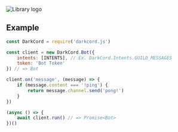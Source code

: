 ![Library logo](https://cdn.discordapp.com/attachments/846411409293967450/864228830053662730/110_Sem_Titulo_20210712163602.png)

## Example
```js
const DarkCord = require('darkcord.js')

const client = new DarkCord.Bot({
    intents: [INTENTS], // Ex. DarkCord.Intents.GUILD_MESSAGES
    token: 'Bot Token'
}) // => Bot

client.on('message', (message) => {
    if (message.content === '!ping') {
        return message.channel.send('pong!')
    }
})

(async () => {
    await client.run() // => Promise<Bot>
})()
```
